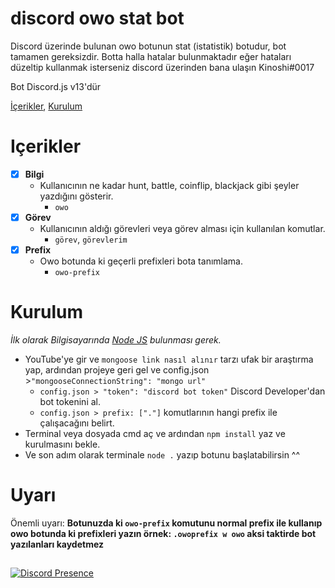# discord owo stat bot

Discord üzerinde bulunan owo botunun stat (istatistik) botudur, bot tamamen gereksizdir. Botta halla hatalar bulunmaktadır eğer hataları düzeltip kullanmak isterseniz discord üzerinden bana ulaşın Kinoshi#0017

Bot Discord.js v13'dür

[İçerikler](#içerikler),
[Kurulum](#kurulum)

# Içerikler

 - [x] **Bilgi**
   * Kullanıcının ne kadar hunt, battle, coinflip, blackjack gibi şeyler yazdığını gösterir.
     * `owo`
 - [x] **Görev**
   * Kullanıcının aldığı görevleri veya görev alması için kullanılan komutlar.
     * `görev`, `görevlerim`
 - [x] **Prefix**
   * Owo botunda ki geçerli prefixleri bota tanımlama.
     * `owo-prefix`

# Kurulum

*İlk olarak Bilgisayarında [Node JS](https://nodejs.org/en/) bulunması gerek.*
* YouTube'ye gir ve `mongoose link nasıl alınır` tarzı ufak bir araştırma yap, ardından projeye geri gel ve config.json >`"mongooseConnectionString": "mongo url"`
  * `config.json > "token": "discord bot token"` Discord Developer'dan bot tokenini al.
  * `config.json > prefix: ["."]` komutlarının hangi prefix ile çalışacağını belirt.
* Terminal veya dosyada cmd aç ve ardından `npm install` yaz ve kurulmasını bekle.
* Ve son adım olarak terminale `node .` yazıp botunu başlatabilirsin ^^

# Uyarı
Önemli uyarı: **Botunuzda ki `owo-prefix` komutunu normal prefix ile kullanıp owo botunda ki prefixleri yazın örnek: `.owoprefix w owo` aksi taktirde bot yazılanları kaydetmez**


##   
[![Discord Presence](https://lanyard.cnrad.dev/api/913076582694944839)](https://discord.com/users/913076582694944839)
